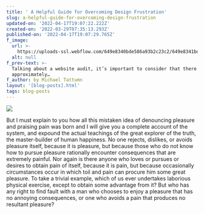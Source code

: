 ```yaml
---
title: ' A Helpful Guide for Overcoming Design Frustration'
slug: a-helpful-guide-for-overcoming-design-frustration
updated-on: '2022-04-17T19:07:22.222Z'
created-on: '2022-03-29T07:35:13.293Z'
published-on: '2022-04-17T19:07:29.765Z'
f_image:
  url: >-
    https://uploads-ssl.webflow.com/649e8340bde586a93b2c23c2/649e8341bde586a93b2c250b_case-detail-img-01.jpg
  alt: null
f_prev-text: >-
  Talking about a website audit, it’s important to consider that there are
  approximately…
f_author: by Michael Tattumn
layout: '[blog-posts].html'
tags: blog-posts
---
```


![](https://uploads-ssl.webflow.com/649e8340bde586a93b2c23c2/649e8340bde586a93b2c24f6_pasted%20image%200%20(1).png)

But I must explain to you how all this mistaken idea of denouncing pleasure and praising pain was born and I will give you a complete account of the system, and expound the actual teachings of the great explorer of the truth, the master-builder of human happiness. No one rejects, dislikes, or avoids pleasure itself, because it is pleasure, but because those who do not know how to pursue pleasure rationally encounter consequences that are extremely painful. Nor again is there anyone who loves or pursues or desires to obtain pain of itself, because it is pain, but because occasionally circumstances occur in which toil and pain can procure him some great pleasure. To take a trivial example, which of us ever undertakes laborious physical exercise, except to obtain some advantage from it? But who has any right to find fault with a man who chooses to enjoy a pleasure that has no annoying consequences, or one who avoids a pain that produces no resultant pleasure?
